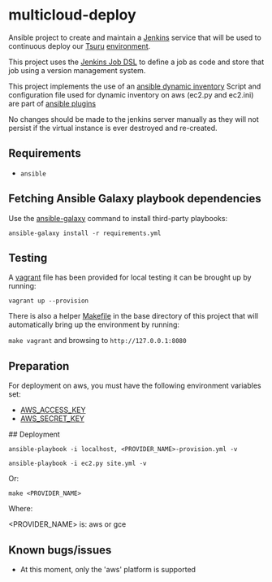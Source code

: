 # multicloud-deploy

Ansible project to create and maintain a [Jenkins](https://jenkins-ci.org/)
service that will be used to continuous deploy our [Tsuru](https://tsuru.io/) [environment](https://github.com/alphagov/tsuru-terraform).

This project uses the [Jenkins Job DSL](https://wiki.jenkins-ci.org/display/JENKINS/Job+DSL+Plugin) to define a job
as code and store that job using a version management system. 

This project implements the use of an [ansible dynamic inventory](https://aws.amazon.com/blogs/apn/getting-started-with-ansible-and-dynamic-amazon-ec2-inventory-management/) 
Script and configuration file used for dynamic inventory on aws (ec2.py and ec2.ini) are part of [ansible plugins](https://github.com/ansible/ansible/tree/devel/plugins/inventory)

No changes should be made to the jenkins server manually as they will not
persist if the virtual instance is ever destroyed and re-created.

## Requirements
 
* `ansible`

## Fetching Ansible Galaxy playbook dependencies

Use the [ansible-galaxy](http://docs.ansible.com/galaxy.html#advanced-control-over-role-requirements-files) command to install third-party playbooks:

`ansible-galaxy install -r requirements.yml`

## Testing

A [vagrant](https://www.vagrantup.com/) file has been provided for local testing it can be brought up by running:

`vagrant up --provision`

There is also a helper [Makefile](https://www.gnu.org/software/make/manual/make.html#Introduction) in the base directory of this project 
that will automatically bring up the environment by running:

`make vagrant` and browsing to `http://127.0.0.1:8080`

## Preparation

For deployment on aws, you must have the following environment variables set:

* [AWS_ACCESS_KEY](http://docs.aws.amazon.com/AWSEC2/latest/CommandLineReference/set-up-ec2-cli-linux.html)
* [AWS_SECRET_KEY](http://docs.aws.amazon.com/AWSEC2/latest/CommandLineReference/set-up-ec2-cli-linux.html)

## Deployment

`ansible-playbook -i localhost, <PROVIDER_NAME>-provision.yml -v`

`ansible-playbook -i ec2.py site.yml -v`

Or:

`make <PROVIDER_NAME>`

Where:

<PROVIDER_NAME> is: aws or gce

## Known bugs/issues

* At this moment, only the 'aws' platform is supported
